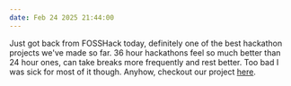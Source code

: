 ```yaml
---
date: Feb 24 2025 21:44:00
---
```

Just got back from FOSSHack today, definitely one of the best hackathon projects we've made so far. 36 hour hackathons feel so much better than 24 hour ones, can take breaks more frequently and rest better. Too bad I was sick for most of it though. Anyhow, checkout our project <a href="https://fossunited.org/hack/fosshack25/p/dk4pvsaqpo">here</a>.
